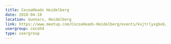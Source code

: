 ```yaml
---
title: CocoaHeads Heidelberg
date: 2018-04-18
location: Gunnars, Heidelberg
link: https://www.meetup.com/CocoaHeads-Heidelberg/events/kxjtrlyxgbxb/
usergroup: cocohd
type: usergroup
---
```

